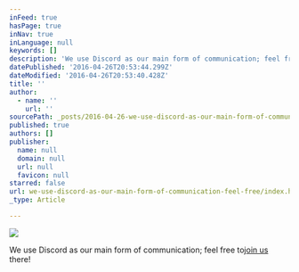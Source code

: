 ```yaml
---
inFeed: true
hasPage: true
inNav: true
inLanguage: null
keywords: []
description: 'We use Discord as our main form of communication; feel free to join us there!'
datePublished: '2016-04-26T20:53:44.299Z'
dateModified: '2016-04-26T20:53:40.428Z'
title: ''
author:
  - name: ''
    url: ''
sourcePath: _posts/2016-04-26-we-use-discord-as-our-main-form-of-communication-feel-free.md
published: true
authors: []
publisher:
  name: null
  domain: null
  url: null
  favicon: null
starred: false
url: we-use-discord-as-our-main-form-of-communication-feel-free/index.html
_type: Article

---
```

![](https://s3-us-west-2.amazonaws.com/the-grid-img/p/c829b9bda520f75c4694cda31efd30a027c2ec85.jpg)

We use Discord as our main form of communication; feel free to[join us][0] there!

[0]: http://bit.ly/ascdrealm